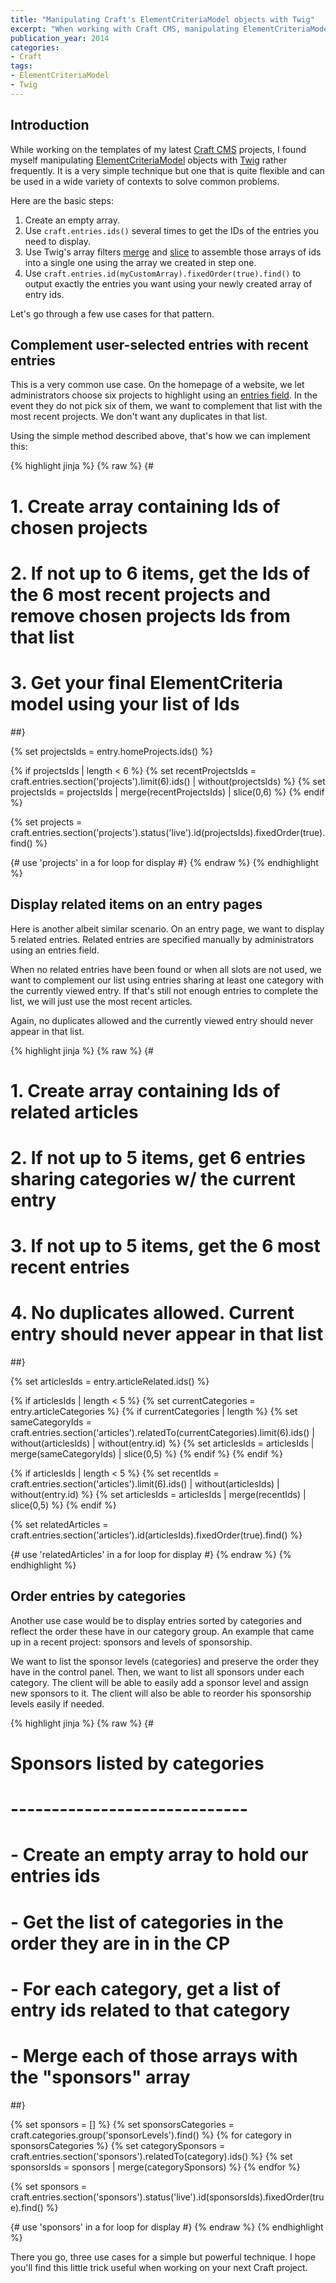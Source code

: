 ```yaml
---
title: "Manipulating Craft's ElementCriteriaModel objects with Twig"
excerpt: "When working with Craft CMS, manipulating ElementCriteriaModel objects with Twig makes for leaner and meaner templates. Relatively complex functionalities can also be built pretty easily."
publication_year: 2014
categories:
- Craft
tags:
- ElementCriteriaModel
- Twig
---
```


## Introduction

While working on the templates of my latest [Craft CMS](http://buildwithcraft.com/) projects, I found myself manipulating [ElementCriteriaModel](http://buildwithcraft.com/docs/templating/elementcriteriamodel) objects with [Twig](http://twig.sensiolabs.org/) rather frequently. It is a very simple technique but one that is quite flexible and can be used in a wide variety of contexts to solve common problems.

Here are the basic steps:

1. Create an empty array.
2. Use `craft.entries.ids()` several times to get the IDs of the entries you need to display.
3. Use Twig's array filters [merge](http://twig.sensiolabs.org/doc/filters/merge.html) and [slice](http://twig.sensiolabs.org/doc/filters/slice.html) to assemble those arrays of ids into a single one using the array we created in step one.
4. Use `craft.entries.id(myCustomArray).fixedOrder(true).find()` to output exactly the entries you want using your newly created array of entry ids.

Let's go through a few use cases for that pattern.

## Complement user-selected entries with recent entries

This is a very common use case. On the homepage of a website, we let administrators choose six projects to highlight using an [entries field](http://buildwithcraft.com/docs/entries-fields). In the event they do not pick six of them, we want to complement that list with the most recent projects. We don't want any duplicates in that list.

Using the simple method described above, that's how we can implement this:

{% highlight jinja %}
{% raw %}
{#
 # 1. Create array containing Ids of chosen projects
 # 2. If not up to 6 items, get the Ids of the 6 most recent projects and remove chosen projects Ids from that list
 # 3. Get your final ElementCriteria model using your list of Ids
##}

{% set projectsIds = entry.homeProjects.ids() %}

{% if projectsIds | length < 6 %}
    {% set recentProjectsIds = craft.entries.section('projects').limit(6).ids() | without(projectsIds) %}
    {% set projectsIds = projectsIds | merge(recentProjectsIds) | slice(0,6) %}
{% endif %}

{% set projects = craft.entries.section('projects').status('live').id(projectsIds).fixedOrder(true).find() %}

{# use 'projects' in a for loop for display #}
{% endraw %}
{% endhighlight %}

## Display related items on an entry pages

Here is another albeit similar scenario. On an entry page, we want to display 5 related entries. Related entries are specified manually by administrators using an entries field.

When no related entries have been found or when all slots are not used, we want to complement our list using entries sharing at least one category with the currently viewed entry. If that's still not enough entries to complete the list, we will just use the most recent articles.

Again, no duplicates allowed and the currently viewed entry should never appear in that list.

{% highlight jinja %}
{% raw %}
{#
 # 1. Create array containing Ids of related articles
 # 2. If not up to 5 items, get 6 entries sharing categories w/ the current entry
 # 3. If not up to 5 items, get the 6 most recent entries
 # 4. No duplicates allowed. Current entry should never appear in that list
##}

{% set articlesIds = entry.articleRelated.ids() %}

{% if articlesIds | length < 5 %}
  {% set currentCategories = entry.articleCategories %}
  {% if currentCategories | length %}
    {% set sameCategoryIds = craft.entries.section('articles').relatedTo(currentCategories).limit(6).ids() | without(articlesIds) | without(entry.id) %}
    {% set articlesIds = articlesIds | merge(sameCategoryIds) | slice(0,5) %}
  {% endif %}
{% endif %}

{% if articlesIds | length < 5 %}
  {% set recentIds = craft.entries.section('articles').limit(6).ids() | without(articlesIds) | without(entry.id) %}
  {% set articlesIds = articlesIds | merge(recentIds) | slice(0,5) %}
{% endif %}

{% set relatedArticles = craft.entries.section('articles').id(articlesIds).fixedOrder(true).find() %}

{# use 'relatedArticles' in a for loop for display #}
{% endraw %}
{% endhighlight %}

## Order entries by categories

Another use case would be to display entries sorted by categories and reflect the order these have in our category group. An example that came up in a recent project: sponsors and levels of sponsorship.

We want to list the sponsor levels (categories) and preserve the order they have in the control panel. Then, we want to list all sponsors under each category. The client will be able to easily add a sponsor level and assign new sponsors to it. The client will also be able to reorder his sponsorship levels easily if needed.

{% highlight jinja %}
{% raw %}
{#
 # Sponsors listed by categories
 # -----------------------------
 # - Create an empty array to hold our entries ids
 # - Get the list of categories in the order they are in in the CP
 # - For each category, get a list of entry ids related to that category
 # - Merge each of those arrays with the "sponsors" array
##}

{% set sponsors = [] %}
{% set sponsorsCategories = craft.categories.group('sponsorLevels').find() %}
{% for category in sponsorsCategories %}
  {% set categorySponsors = craft.entries.section('sponsors').relatedTo(category).ids() %}
  {% set sponsorsIds = sponsors | merge(categorySponsors) %}
{% endfor %}

{% set sponsors = craft.entries.section('sponsors').status('live').id(sponsorsIds).fixedOrder(true).find() %}

{# use 'sponsors' in a for loop for display #}
{% endraw %}
{% endhighlight %}

There you go, three use cases for a simple but powerful technique. I hope you'll find this little trick useful when working on your next Craft project.